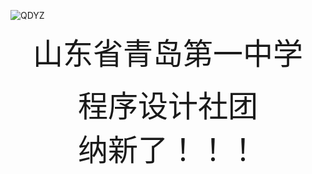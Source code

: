 ![QDYZ](https://gss3.bdstatic.com/7Po3dSag_xI4khGkpoWK1HF6hhy/baike/c0%3Dbaike92%2C5%2C5%2C92%2C30/sign=c82d0d24982f07084b082252884dd3fc/3801213fb80e7bec1b1c1c8a292eb9389a506b92.jpg)

<font size="100px"><center> 山东省青岛第一中学 </center>

<center> 程序设计社团 </center>

<center> 纳新了！！！ </center>

